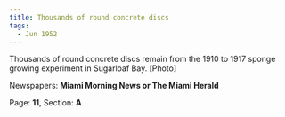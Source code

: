 ```yaml
---  
title: Thousands of round concrete discs  
tags:  
  - Jun 1952  
---  
```

  
Thousands of round concrete discs remain from the 1910 to 1917 sponge growing experiment in Sugarloaf Bay. [Photo]  
  
Newspapers: **Miami Morning News or The Miami Herald**  
  
Page: **11**, Section: **A** 

